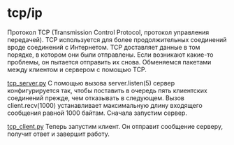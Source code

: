 # tcp/ip

Протокол TCP (Transmission Control Protocol, протокол управления передачей). TCP используется для более продолжительных соединений вроде соединений с Интернетом. TCP доставляет данные в том порядке, в котором они были отправлены. Если возникают какие-то проблемы, он пытается отправить их снова. Обменяемся пакетами между клиентом и сервером с помощью TCP.

[tcp_server.py](https://github.com/AntonProgramming/tcp-ip/blob/main/tcp_server.py) С помощью вызова server.listen(5) сервер конфигурируется так, чтобы поставить в очередь пять клиентских соединений прежде, чем отказывать в следующем. Вызов client.recv(1000) устанавливает максимальную длину входящего сообщения равной 1000 байтам. Сначала запустим сервер.

[tcp_client.py](https://github.com/AntonProgramming/tcp-ip/blob/main/tcp_client.py) Теперь запустим клиент. Он отправит сообщение серверу, получит ответ и завершит работу.

